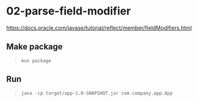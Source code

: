 # 02-parse-field-modifier

https://docs.oracle.com/javase/tutorial/reflect/member/fieldModifiers.html

## Make package

> `mvn package`

## Run

> `java -cp target/app-1.0-SNAPSHOT.jar com.company.app.App`
